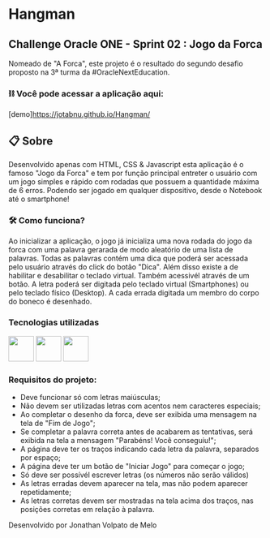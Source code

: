 # Hangman

## Challenge Oracle ONE - Sprint 02 : Jogo da Forca
Nomeado de "A Forca", este projeto é o resultado do segundo desafio proposto na 3ª turma da #OracleNextEducation.

### ⛓️ Você pode acessar a aplicação aqui:
 [demo]https://jotabnu.github.io/Hangman/

## 📋 Sobre
Desenvolvido apenas com HTML, CSS & Javascript esta aplicação é o famoso "Jogo da Forca" e tem por função principal entreter o usuário com um jogo simples e rápido com rodadas que possuem a quantidade máxima de 6 erros. Podendo ser jogado em qualquer dispositivo, desde o Notebook até o smartphone!

### 🛠 Como funciona?
Ao inicializar a aplicação, o jogo já inicializa uma nova rodada do jogo da forca com uma palavra  gerarada de modo aleatório de uma lista de palavras. Todas as palavras contém uma dica que poderá ser acessada pelo usuário através do click do botão "Dica". Além disso existe a de habilitar e desabilitar o teclado virtual. Também acessivél através de um botão.
A letra poderá ser digitada pelo teclado virtual (Smartphones) ou pelo teclado físico (Desktop). 
A cada errada digitada um membro do corpo do boneco é desenhado. 



### Tecnologias utilizadas
<div>
  <img src="https://cdn.jsdelivr.net/gh/devicons/devicon/icons/html5/html5-original.svg" width="50" height="50" />
  <img src="https://cdn.jsdelivr.net/gh/devicons/devicon/icons/css3/css3-original.svg" width="50" height="50"/>
  <img src="https://cdn.jsdelivr.net/gh/devicons/devicon/icons/javascript/javascript-original.svg" width="50" height="50"/>
 </div>

### Requisitos do projeto:

- Deve funcionar só com letras maiúsculas;
- Não devem ser utilizadas letras com acentos nem caracteres especiais;
- Ao completar o desenho da forca, deve ser exibida uma mensagem na tela de "Fim de Jogo";
- Se completar a palavra correta antes de acabarem as tentativas, será exibida na tela a mensagem "Parabéns! Você conseguiu!";
- A página deve ter os traços indicando cada letra da palavra, separados por espaço;
- A página deve ter um botão de "Iniciar Jogo" para começar o jogo;
- Só deve ser possívél escrever letras (os números não serão válidos)
- As letras erradas devem aparecer na tela, mas não podem aparecer repetidamente;
- As letras corretas devem ser mostradas na tela acima dos traços, nas posições corretas em relação à palavra.


<p>Desenvolvido por Jonathan Volpato de Melo </p>
<a href="[demo]https://www.linkedin.com/in/jonathan-melo-b3966b11b/><img src="https://img.shields.io/badge/-LinkedIn-%230077B5?style=for-the-badge&logo=linkedin&logoColor=white" target="_blank"></a> 


